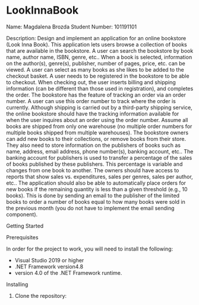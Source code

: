 # LookInnaBook

Name: Magdalena Brozda
Student Number: 101191101

Description: Design and implement an application for an online bookstore (Look Inna Book). This application lets users
browse a collection of books that are available in the bookstore. A user can search the bookstore by book name,
author name, ISBN, genre, etc.. When a book is selected, information on the author(s), genre(s), publisher,
number of pages, price, etc. can be viewed. A user can select as many books as she likes to be added to
the checkout basket. A user needs to be registered in the bookstore to be able to checkout. When checking
out, the user inserts billing and shipping information (can be different than those used in registration), and
completes the order. The bookstore has the feature of tracking an order via an order number. A user can
use this order number to track where the order is currently. Although shipping is carried out by a third-party
shipping service, the online bookstore should have the tracking information available for when the user inquires
about an order using the order number. Assume all books are shipped from only one warehouse (no multiple
order numbers for multiple books shipped from multiple warehouses). The bookstore owners can add new books
to their collections, or remove books from their store. They also need to store information on the publishers of
books such as name, address, email address, phone number(s), banking account, etc.. The banking account for
publishers is used to transfer a percentage of the sales of books published by these publishers. This percentage
is variable and changes from one book to another. The owners should have access to reports that show sales
vs. expenditures, sales per genres, sales per author, etc.. The application should also be able to automatically
place orders for new books if the remaining quantity is less than a given threshold (e.g., 10 books). This is done
by sending an email to the publisher of the limited books to order a number of books equal to how many books
were sold in the previous month (you do not have to implement the email sending component).

Getting Started

Prerequisites

In order for the project to work, you will need to install the following:

- Visual Studio 2019 or higher
- .NET Framework version4.8
- version 4.0 of the .NET Framework runtime.

Installing

1. Clone the repository:


